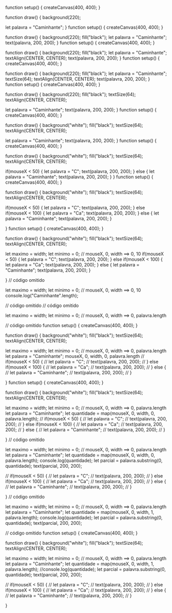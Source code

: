 function setup() {
  createCanvas(400, 400);
}

function draw() {
  background(220);

  let palavra = "Caminhante";
}
function setup() {
  createCanvas(400, 400);
}

function draw() {
  background(220);
  fill("black");
  let palavra = "Caminhante";
  text(palavra, 200, 200);
}
function setup() {
  createCanvas(400, 400);
}

function draw() {
  background(220);
  fill("black");
  let palavra = "Caminhante";
  textAlign(CENTER, CENTER);
  text(palavra, 200, 200);
}
function setup() {
  createCanvas(400, 400);
}

function draw() {
  background(220);
  fill("black");
  let palavra = "Caminhante";
  textSize(64);
  textAlign(CENTER, CENTER);
  text(palavra, 200, 200);
}
function setup() {
  createCanvas(400, 400);
}

function draw() {
  background(220);
  fill("black");
  textSize(64);
  textAlign(CENTER, CENTER);
  
  let palavra = "Caminhante";
  text(palavra, 200, 200);
}
function setup() {
  createCanvas(400, 400);
}

function draw() {
  background("white");
  fill("black");
  textSize(64);
  textAlign(CENTER, CENTER);
  
  let palavra = "Caminhante";
  text(palavra, 200, 200);
}
function setup() {
  createCanvas(400, 400);
}

function draw() {
  background("white");
  fill("black");
  textSize(64);
  textAlign(CENTER, CENTER);
  
  if(mouseX < 50) {
    let palavra = "C";
    text(palavra, 200, 200);
  } else {
    let palavra = "Caminhante";
    text(palavra, 200, 200);
  }
}
function setup() {
  createCanvas(400, 400);
}

function draw() {
  background("white");
  fill("black");
  textSize(64);
  textAlign(CENTER, CENTER);
  
  if(mouseX < 50) {
    let palavra = "C";
    text(palavra, 200, 200);
  } else if(mouseX < 100) {
    let palavra = "Ca";
    text(palavra, 200, 200);
  } else {
    let palavra = "Caminhante";
    text(palavra, 200, 200);
  }

}
function setup() {
  createCanvas(400, 400);
}

function draw() {
  background("white");
  fill("black");
  textSize(64);
  textAlign(CENTER, CENTER);
  
  let maximo = width;
  let minimo = 0;
  // mouseX, 0, width ==> 0, 10
  if(mouseX < 50) {
    let palavra = "C";
    text(palavra, 200, 200);
  } else if(mouseX < 100) {
    let palavra = "Ca";
    text(palavra, 200, 200);
  } else {
    let palavra = "Caminhante";
    text(palavra, 200, 200);
  }

}
// código omitido
  
  let maximo = width;
  let minimo = 0;
  // mouseX, 0, width ==> 0, 10
  console.log("Caminhante".length);
  
// código omitido
// código omitido
  
  let maximo = width;
  let minimo = 0;
  // mouseX, 0, width ==> 0, palavra.length
  
// código omitido
function setup() {
  createCanvas(400, 400);
}

function draw() {
  background("white");
  fill("black");
  textSize(64);
  textAlign(CENTER, CENTER);
  
  let maximo = width;
  let minimo = 0;
  // mouseX, 0, width ==> 0, palavra.length
  let palavra = "Caminhante";
  mouseX, 0, width, 0, palavra.length
  // if(mouseX < 50) {
  //   let palavra = "C";
  //   text(palavra, 200, 200);
  // } else if(mouseX < 100) {
  //   let palavra = "Ca";
  //   text(palavra, 200, 200);
  // } else {
  //   let palavra = "Caminhante";
  //   text(palavra, 200, 200);
  // }

}
function setup() {
  createCanvas(400, 400);
}

function draw() {
  background("white");
  fill("black");
  textSize(64);
  textAlign(CENTER, CENTER);
  
  let maximo = width;
  let minimo = 0;
  // mouseX, 0, width ==> 0, palavra.length
  let palavra = "Caminhante";
  let quantidade = map(mouseX, 0, width, 0, palavra.length);
  // if(mouseX < 50) {
  //   let palavra = "C";
  //   text(palavra, 200, 200);
  // } else if(mouseX < 100) {
  //   let palavra = "Ca";
  //   text(palavra, 200, 200);
  // } else {
  //   let palavra = "Caminhante";
  //   text(palavra, 200, 200);
  // }

}
// código omitido
  
  let maximo = width;
  let minimo = 0;
  // mouseX, 0, width ==> 0, palavra.length
  let palavra = "Caminhante";
  let quantidade = map(mouseX, 0, width, 0, palavra.length);
  console.log(quantidade);
  let parcial = palavra.substring(0, quantidade);
  text(parcial, 200, 200);
  
  // if(mouseX < 50) {
  //   let palavra = "C";
  //   text(palavra, 200, 200);
  // } else if(mouseX < 100) {
  //   let palavra = "Ca";
  //   text(palavra, 200, 200);
  // } else {
  //   let palavra = "Caminhante";
  //   text(palavra, 200, 200);
  // }

}
// código omitido
  
  let maximo = width;
  let minimo = 0;
  // mouseX, 0, width ==> 0, palavra.length
  let palavra = "Caminhante";
  let quantidade = map(mouseX, 0, width, 1, palavra.length);
  console.log(quantidade);
  let parcial = palavra.substring(0, quantidade);
  text(parcial, 200, 200);

// código omitido
function setup() {
  createCanvas(400, 400);
}

function draw() {
  background("white");
  fill("black");
  textSize(64);
  textAlign(CENTER, CENTER);
  
  let maximo = width;
  let minimo = 0;
  // mouseX, 0, width ==> 0, palavra.length
  let palavra = "Caminhante";
  let quantidade = map(mouseX, 0, width, 1, palavra.length);
  //console.log(quantidade);
  let parcial = palavra.substring(0, quantidade);
  text(parcial, 200, 200);
  
  // if(mouseX < 50) {
  //   let palavra = "C";
  //   text(palavra, 200, 200);
  // } else if(mouseX < 100) {
  //   let palavra = "Ca";
  //   text(palavra, 200, 200);
  // } else {
  //   let palavra = "Caminhante";
  //   text(palavra, 200, 200);
  // }

}
